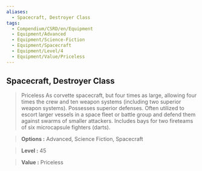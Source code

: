 ```yaml
---
aliases:
  - Spacecraft, Destroyer Class
tags:
  - Compendium/CSRD/en/Equipment
  - Equipment/Advanced
  - Equipment/Science-Fiction
  - Equipment/Spacecraft
  - Equipment/Level/4
  - Equipment/Value/Priceless
---
```

  
    
## Spacecraft, Destroyer Class  
    
>Priceless As corvette spacecraft, but four times as large, allowing four times the crew and ten weapon systems (including two superior weapon systems). Possesses superior defenses. Often utilized to escort larger vessels in a space fleet or battle group and defend them against swarms of smaller attackers. Includes bays for two fireteams of six microcapsule fighters (darts).   
  
> **Options :** Advanced, Science Fiction, Spacecraft    
> **Level :** 45   
> **Value :** Priceless